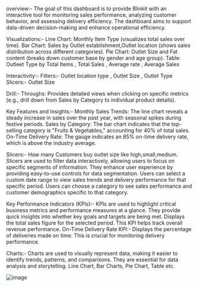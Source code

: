 overview:-
The goal of this dashboard is to provide Blinkit with an interactive tool for monitoring sales performance, analyzing customer behavior, and assessing delivery efficiency. The dashboard aims to support data-driven decision-making and enhance operational efficiency.

Visualizations:-
Line Chart: Monthly Item Type (visualizes total sales over time).
Bar Chart: Sales by Outlet establishment,Outlet location (shows sales distribution across different categories).
Pie Chart: Outlet Size and Fat content (breaks down customer base by gender and age group).
Table: Outleet Type by Total Items , Total Sales , Average rate , Average Sales 

Interactivity:-
Filters:- Outlet location type ,  Outlet Size ,  Outlet Type
Slicers:- Outlet Size

Drill:- 
Throughs: Provides detailed views when clicking on specific metrics (e.g., drill down from Sales by Category to individual product details).

Key Features and Insights:-
Monthly Sales Trends: The line chart reveals a steady increase in sales over the past year, with seasonal spikes during festive periods.
Sales by Category: The bar chart indicates that the top-selling category is "Fruits & Vegetables," accounting for 40% of total sales.
On-Time Delivery Rate: The gauge indicates an 85% on-time delivery rate, which is above the industry average.

Slicers:-
How many Customers buy outlet size like high,small,medium.
Slicers are used to filter data interactively, allowing users to focus on specific segments of information. They enhance user experience by providing easy-to-use controls for data segmentation.
Users can select a custom date range to view sales trends and delivery performance for that specific period.
Users can choose a category to see sales performance and customer demographics specific to that category.

Key Performance Indicators (KPIs):-
 KPIs are used to highlight critical business metrics and performance measures at a glance. They provide quick insights into whether key goals and targets are being met.
 Displays the total sales figure for the selected period. This KPI helps track overall revenue performance.
 On-Time Delivery Rate KPI:-  Displays the percentage of deliveries made on time. This is crucial for monitoring delivery performance.

 Charts:-
 Charts are used to visually represent data, making it easier to identify trends, patterns, and comparisons. They are essential for data analysis and storytelling.
 Line Chart, Bar Charts,  Pie Chart, Table etc.

 ![image](https://github.com/user-attachments/assets/8038e480-f737-4322-8d88-ae51453052d7)

